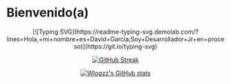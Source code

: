 # Bienvenido(a)
<div align="center">
[![Typing SVG](https://readme-typing-svg.demolab.com/?lines=Hola,+mi+nombre+es+David+García;Soy+Desarrollador+Jr+en+proceso)](https://git.io/typing-svg)


[![GitHub Streak](https://github-readme-streak-stats.herokuapp.com?user=wlogzz&theme=dark&hide_border=verdadero&border_radius=4.6&date_format=n%2Fj%5B%2FY%5D)](https://git.io/streak-stats)
  
 [![Wlogzz's GitHub stats](https://github-readme-stats.vercel.app/api?username=wlogzz)](https://github.com/wlogzz/github-readme-stats)
  
  </div>
